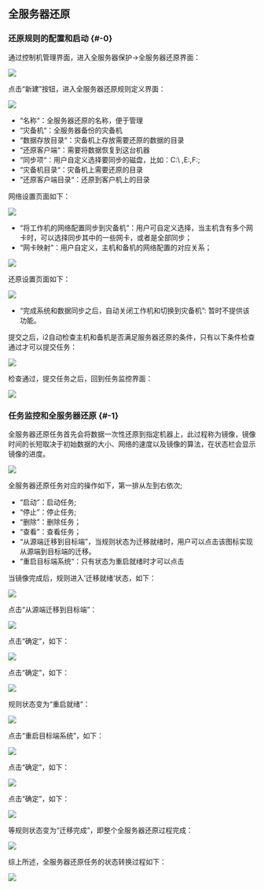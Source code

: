 ## 全服务器还原

### 还原规则的配置和启动 {#-0}

通过控制机管理界面，进入全服务器保护-&gt;全服务器还原界面：

![](/assets/V6.032935.png)

点击“新建”按钮，进入全服务器还原规则定义界面：

![](/assets/V6.032962.png)

*   “名称“：全服务器还原的名称，便于管理
*   “灾备机“：全服务器备份的灾备机
*   “数据存放目录“：灾备机上存放需要还原的数据的目录
*   “还原客户端“：需要将数据恢复到这台机器
*   “同步项“：用户自定义选择要同步的磁盘，比如：C:\ ,E:\,F:\;
*   “灾备机目录“：灾备机上需要还原的目录
*   “还原客户端目录“：还原到客户机上的目录

网络设置页面如下：

![](/assets/V6.033136.png)

*   “将工作机的网络配置同步到灾备机”：用户可自定义选择，当主机含有多个网卡时，可以选择同步其中的一些网卡，或者是全部同步；
*   “网卡映射”：用户自定义，主机和备机的网络配置的对应关系；

![](/assets/V6.033229.png)

还原设置页面如下：

![](/assets/V6.033241.png)

*   “完成系统和数据同步之后，自动关闭工作机和切换到灾备机”: 暂时不提供该功能。

提交之后，i2自动检查主机和备机是否满足服务器还原的条件，只有以下条件检查通过才可以提交任务：

![](/assets/V6.033331.png)

检查通过，提交任务之后，回到任务监控界面：

![](/assets/V6.033355.png)

### 任务监控和全服务器还原 {#-1}

全服务器还原任务首先会将数据一次性还原到指定机器上，此过程称为镜像，镜像时间的长短取决于初始数据的大小、网络的速度以及镜像的算法，在状态栏会显示镜像的进度。

![](/assets/V6.033448.png)

全服务器还原任务对应的操作如下，第一排从左到右依次;

*   “启动”：启动任务;
*   “停止”：停止任务;
*   “删除”：删除任务；
*   “查看”：查看任务；
*   “从源端迁移到目标端”，当规则状态为迁移就绪时，用户可以点击该图标实现从源端到目标端的迁移。
*   “重启目标端系统“：只有状态为重启就绪时才可以点击

当镜像完成后，规则进入’迁移就绪’状态，如下：

![](/assets/V6.033619.png)

点击“从源端迁移到目标端”：

![](/assets/V6.033636.png)

点击“确定”，如下：

![](/assets/V6.033649.png)

点击“确定”，如下：

![](/assets/V6.033662.png)

规则状态变为“重启就绪”：

![](/assets/V6.033678.png)

点击“重启目标端系统”，如下：

![](/assets/V6.033696.png)

点击“确定”，如下：

![](/assets/V6.033709.png)

点击“确定”，如下：

![](/assets/V6.033722.png)

等规则状态变为“迁移完成”，即整个全服务器还原过程完成：

![](/assets/V6.033753.png)

综上所述，全服务器还原任务的状态转换过程如下：

![](/assets/V6.033779.png)

